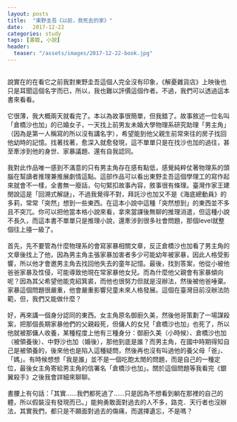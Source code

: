 ```yaml
---
layout: posts
title:  "東野圭吾《以前，我死去的家》"
date:   2017-12-22
categories: study
tags: [書籍, 小說]
header: 
  teaser: "/assets/images/2017-12-22-book.jpg"
---
```

<br>
說實在的在看它之前我對東野圭吾這個人完全沒有印象，《解憂雜貨店》上映後也只是耳聞這個名字而已，所以，我也難以評價這個作者。不過，我們可以透過這本書來看看。<br><br>
它很薄，我大概兩天就看完了。本以為故事很簡單，但我錯了。故事敘述一位名叫「倉橋沙也加」的已婚女子，一天找上前男友未婚大學物理系研究助理「男主角」（因為是第一人稱寫的所以沒有講名字），希望能到他父親生前常來往的房子找回他幼時的記憶。找著找著，愈深入就愈發現，這不單單只是在找沙也加的過往，甚至牽涉到他的身世、家暴議題、還有自我認同。<br><br>
我對此作品唯一感到不滿意的只有男主角存在感有點低，感覺純粹仗著物理系的頭腦在幫讀者推理兼推展劇情這點。這部作品可以看出東野圭吾這個學理工的寫作起來就會不一樣，全書無一廢話，句句緊扣故事內容，敘事很有條理。臺灣作家王建閔說這是「回溯式解謎」，不過我覺得不對，拜託沙也加又不是《海底總動員》的多莉，常常「突然」想到一些東西。在這本小說中這種「突然想到」的東西並不多且不突兀。你可以把他當本格小說來看，拿來當課後無聊的推理消遣，但這種小說不長久，而這本書不單單只是推理小說，還牽涉到很多社會問題，那個level就整個往上擡一級了。<br><br>
首先，先不要管為什麼物理系的會寫家暴相關文章，反正倉橋沙也加看了男主角的文章後找上了他，因為男主角主張家暴加害者多少可能幼年被家暴，因此人格受影響，所以他才會邀男主角去找回他失去的童年記憶。最後，找到答案，他從小被他爸爸家暴及性侵，可能導致他現在常家暴他女兒。而為什麼他父親會有家暴傾向呢？因為其父希望他能克紹箕裘，而他也很努力但就是沒辦法，然後被他爸唾棄。家暴這個問題很嚴重，他會嚴重影響兒童未來人格發展。這個在臺灣目前沒辦法防範，但，我們又能做什麼？<br><br>
好，再來講一個身分認同的東西。女主角原名御廚久美，然後他哥策劃了一場謀殺案，把那個長期家暴他們的父親殺死，但傭人的女兒「倉橋沙也加」也死了，所以他就被那傭人收養，某種程度上他有三種身分：御廚久美（小時候）、倉橋沙也加（被領養後）、中野沙也加（婚後），那他到底是誰？而男主角，在國中時期得知自己是被領養的，後來他也是陷入這種疑問，然後再也沒有叫過他的養父母「爸」、「媽」。有時候想想「我是誰」並不是一個吃飽太閒的問題，而是自己的一種定位，最後女主角寄給男主角的信署名「倉橋沙也加」。關於這個問題等我看完《銀翼殺手》之後我會詳細來聊聊。<br><br>
書腰上有句話：「其實……我們都死過了……只是因為不想看到躺在那裡的自己的體，所以假裝沒有發現而已。」能夠勇敢面對過去的人不多，路克．天行者也沒辦法，其實我們，都只是不願面對過去的傷痛，而選擇遺忘，不是嗎？<br><br>
